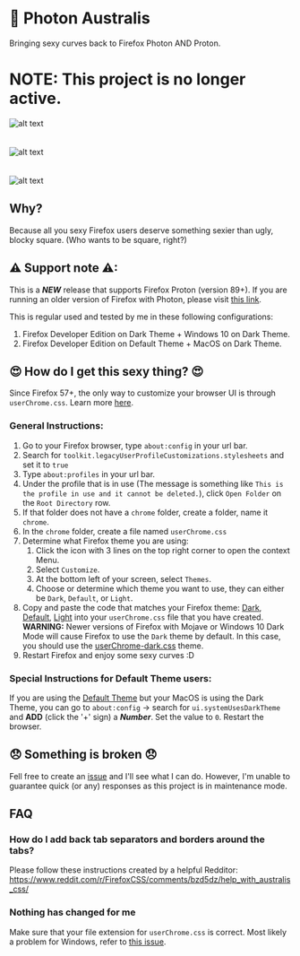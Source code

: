 # 🐺 Photon Australis
Bringing sexy curves back to Firefox Photon AND Proton.

# **NOTE**: This project is no longer active.

![alt text](assets/images/screen-1.png "Photon Australis Dark Main Window")
<br />
<br />
<br />
![alt text](assets/images/screen-2.png "Photon Australis Dark Top Bar")
<br />
<br />
<br />
![alt text](assets/images/default-theme.png "Photon Australis Default Theme")

## Why?
Because all you sexy Firefox users deserve something sexier than ugly, blocky square. (Who wants to be square, right?)

## ⚠ Support note ⚠:
This is a ***NEW*** release that supports Firefox Proton (version 89+). If you are running an older version of Firefox with Photon, please visit [this link](https://github.com/wilfredwee/photon-australis/tree/0.10).

This is regular used and tested by me in these following configurations:
1. Firefox Developer Edition on Dark Theme + Windows 10 on Dark Theme.
1. Firefox Developer Edition on Default Theme + MacOS on Dark Theme.

## 😍 How do I get this sexy thing? 😍
Since Firefox 57+, the only way to customize your browser UI is through `userChrome.css`. Learn more [here](http://kb.mozillazine.org/index.php?title=UserChrome.css&printable=yes).

### General Instructions:
1. Go to your Firefox browser, type `about:config` in your url bar.
1. Search for `toolkit.legacyUserProfileCustomizations.stylesheets` and set it to `true`
1. Type `about:profiles` in your url bar.
1. Under the profile that is in use (The message is something like `This is the profile in use and it cannot be deleted.`), click `Open Folder` on the `Root Directory` row.
1. If that folder does not have a `chrome` folder, create a folder, name it `chrome`.
1. In the `chrome` folder, create a file named `userChrome.css`
1. Determine what Firefox theme you are using:
    1. Click the icon with 3 lines on the top right corner to open the context Menu.
    1. Select `Customize`.
    1. At the bottom left of your screen, select `Themes`.
    1. Choose or determine which theme you want to use, they can either be `Dark`, `Default`, or `Light`.
1. Copy and paste the code that matches your Firefox theme: [Dark](./userChrome-dark.css), [Default](./userChrome-default.css), [Light](./userChrome-light.css) into your `userChrome.css` file that you have created.
<br/>**WARNING:** Newer versions of Firefox with Mojave or Windows 10 Dark Mode will cause Firefox to use the `Dark` theme by default. In this case, you should use the [userChrome-dark.css](./userChrome-dark.css) theme.
1. Restart Firefox and enjoy some sexy curves :D

### Special Instructions for Default Theme users:
If you are using the [Default Theme](./userChrome-default.css) but your MacOS is using the Dark Theme, you can go to `about:config` -> search for `ui.systemUsesDarkTheme` and **ADD** (click the '+' sign) a ***Number***. Set the value to `0`. Restart the browser.

## 😞 Something is broken 😞
Fell free to create an [issue](https://github.com/wilfredwee/photon-australis/issues/new) and I'll see what I can do. However, I'm unable to guarantee quick (or any) responses as this project is in maintenance mode.

## FAQ
### How do I add back tab separators and borders around the tabs?
Please follow these instructions created by a helpful Redditor: https://www.reddit.com/r/FirefoxCSS/comments/bzd5dz/help_with_australis_css/

### Nothing has changed for me
Make sure that your file extension for `userChrome.css` is correct. Most likely a problem for Windows, refer to [this issue](https://github.com/wilfredwee/photon-australis/issues/104). 
